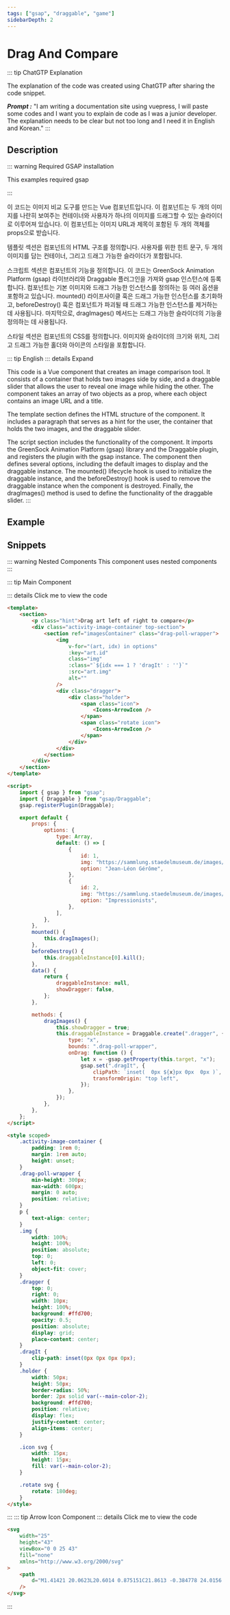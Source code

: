 ```yaml
---
tags: ["gsap", "draggable", "game"]
sidebarDepth: 2
---
```


# Drag And Compare

::: tip ChatGTP Explanation

The explanation of the code was created using ChatGTP after sharing the code snippet.

**_Prompt :_** "I am writing a documentation site using vuepress, I will paste some codes and I want you to explain de code as I was a junior developer. The explanation needs to be clear but not too long and I need it in English and Korean."
:::

## Description

::: warning Required GSAP installation

This examples required gsap

:::

이 코드는 이미지 비교 도구를 만드는 Vue 컴포넌트입니다. 이 컴포넌트는 두 개의 이미지를 나란히 보여주는 컨테이너와 사용자가 하나의 이미지를 드래그할 수 있는 슬라이더로 이루어져 있습니다. 이 컴포넌트는 이미지 URL과 제목이 포함된 두 개의 객체를 props으로 받습니다.

템플릿 섹션은 컴포넌트의 HTML 구조를 정의합니다. 사용자를 위한 힌트 문구, 두 개의 이미지를 담는 컨테이너, 그리고 드래그 가능한 슬라이더가 포함됩니다.

스크립트 섹션은 컴포넌트의 기능을 정의합니다. 이 코드는 GreenSock Animation Platform (gsap) 라이브러리와 Draggable 플러그인을 가져와 gsap 인스턴스에 등록합니다. 컴포넌트는 기본 이미지와 드래그 가능한 인스턴스를 정의하는 등 여러 옵션을 포함하고 있습니다. mounted() 라이프사이클 훅은 드래그 가능한 인스턴스를 초기화하고, beforeDestroy() 훅은 컴포넌트가 파괴될 때 드래그 가능한 인스턴스를 제거하는 데 사용됩니다. 마지막으로, dragImages() 메서드는 드래그 가능한 슬라이더의 기능을 정의하는 데 사용됩니다.

스타일 섹션은 컴포넌트의 CSS를 정의합니다. 이미지와 슬라이더의 크기와 위치, 그리고 드래그 가능한 홀더와 아이콘의 스타일을 포함합니다.

::: tip English
::: details Expand

This code is a Vue component that creates an image comparison tool. It consists of a container that holds two images side by side, and a draggable slider that allows the user to reveal one image while hiding the other. The component takes an array of two objects as a prop, where each object contains an image URL and a title.

The template section defines the HTML structure of the component. It includes a paragraph that serves as a hint for the user, the container that holds the two images, and the draggable slider.

The script section includes the functionality of the component. It imports the GreenSock Animation Platform (gsap) library and the Draggable plugin, and registers the plugin with the gsap instance. The component then defines several options, including the default images to display and the draggable instance. The mounted() lifecycle hook is used to initialize the draggable instance, and the beforeDestroy() hook is used to remove the draggable instance when the component is destroyed. Finally, the dragImages() method is used to define the functionality of the draggable slider.
:::

## Example

<ClientOnly>
<Draggable-DragAndCompare />
</ClientOnly>

## Snippets

::: warning Nested Components
This component uses nested components
:::

::: tip Main Component

::: details Click me to view the code

```html
<template>
    <section>
        <p class="hint">Drag art left of right to compare</p>
        <div class="activity-image-container top-section">
            <section ref="imagesContainer" class="drag-poll-wrapper">
                <img
                    v-for="(art, idx) in options"
                    :key="art.id"
                    class="img"
                    :class="`${idx === 1 ? 'dragIt' : ''}`"
                    :src="art.img"
                    alt=""
                />
                <div class="dragger">
                    <div class="holder">
                        <span class="icon">
                            <Icons-ArrowIcon />
                        </span>
                        <span class="rotate icon">
                            <Icons-ArrowIcon />
                        </span>
                    </div>
                </div>
            </section>
        </div>
    </section>
</template>

<script>
    import { gsap } from "gsap";
    import { Draggable } from "gsap/Draggable";
    gsap.registerPlugin(Draggable);

    export default {
        props: {
            options: {
                type: Array,
                default: () => [
                    {
                        id: 1,
                        img: "https://sammlung.staedelmuseum.de/images/102185/thumb-xl.jpg",
                        option: "Jean-Léon Gérôme",
                    },
                    {
                        id: 2,
                        img: "https://sammlung.staedelmuseum.de/images/3018/thumb-xl.jpg",
                        option: "Impressionists",
                    },
                ],
            },
        },
        mounted() {
            this.dragImages();
        },
        beforeDestroy() {
            this.draggableInstance[0].kill();
        },
        data() {
            return {
                draggableInstance: null,
                showDragger: false,
            };
        },

        methods: {
            dragImages() {
                this.showDragger = true;
                this.draggableInstance = Draggable.create(".dragger", {
                    type: "x",
                    bounds: ".drag-poll-wrapper",
                    onDrag: function () {
                        let x = -gsap.getProperty(this.target, "x");
                        gsap.set(".dragIt", {
                            clipPath: `inset(  0px ${x}px 0px  0px )`,
                            transformOrigin: "top left",
                        });
                    },
                });
            },
        },
    };
</script>

<style scoped>
    .activity-image-container {
        padding: 1rem 0;
        margin: 1rem auto;
        height: unset;
    }
    .drag-poll-wrapper {
        min-height: 300px;
        max-width: 600px;
        margin: 0 auto;
        position: relative;
    }
    p {
        text-align: center;
    }
    .img {
        width: 100%;
        height: 100%;
        position: absolute;
        top: 0;
        left: 0;
        object-fit: cover;
    }
    .dragger {
        top: 0;
        right: 0;
        width: 10px;
        height: 100%;
        background: #ffd700;
        opacity: 0.5;
        position: absolute;
        display: grid;
        place-content: center;
    }
    .dragIt {
        clip-path: inset(0px 0px 0px 0px);
    }
    .holder {
        width: 50px;
        height: 50px;
        border-radius: 50%;
        border: 2px solid var(--main-color-2);
        background: #ffd700;
        position: relative;
        display: flex;
        justify-content: center;
        align-items: center;
    }

    .icon svg {
        width: 15px;
        height: 15px;
        fill: var(--main-color-2);
    }

    .rotate svg {
        rotate: 180deg;
    }
</style>
```

:::
::: tip Arrow Icon Component
::: details Click me to view the code

```html
<svg
    width="25"
    height="43"
    viewBox="0 0 25 43"
    fill="none"
    xmlns="http://www.w3.org/2000/svg"
>
    <path
        d="M1.41421 20.0623L20.6014 0.875151C21.8613 -0.384778 24.0156 0.507553 24.0156 2.28936V40.6638C24.0156 42.4456 21.8613 43.3379 20.6014 42.078L1.41421 22.8908C0.633165 22.1097 0.633165 20.8434 1.41421 20.0623Z"
    />
</svg>
```

:::
